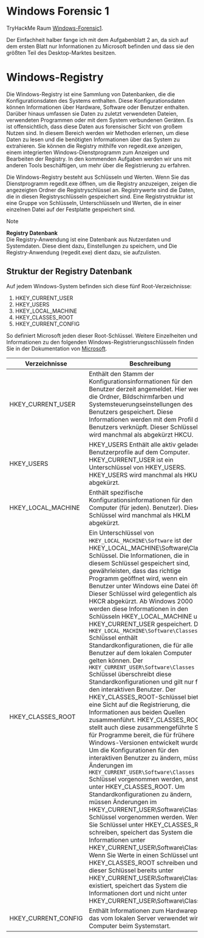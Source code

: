 # Windows Forensic 1
TryHackMe Raum [Windows-Forensic1](https://tryhackme.com/room/windowsforensics1).

Der Einfachheit halber fange ich mit dem Aufgabenblatt 2 an, da sich auf dem ersten Blatt nur Informationen zu Microsoft befinden und dass sie den größten Teil des Desktop-Marktes besitzen.

# Windows-Registry
Die Windows-Registry ist eine Sammlung von Datenbanken, die die Konfigurationsdaten des Systems enthalten. Diese Konfigurationsdaten können Informationen über Hardware, Software oder Benutzer enthalten. Darüber hinaus umfassen sie Daten zu zuletzt verwendeten Dateien, verwendeten Programmen oder mit dem System verbundenen Geräten. Es ist offensichtlich, dass diese Daten aus forensischer Sicht von großem Nutzen sind. In diesem Bereich werden wir Methoden erlernen, um diese Daten zu lesen und die benötigten Informationen über das System zu extrahieren. Sie können die Registry mithilfe von regedit.exe anzeigen, einem integrierten Windows-Dienstprogramm zum Anzeigen und Bearbeiten der Registry. In den kommenden Aufgaben werden wir uns mit anderen Tools beschäftigen, um mehr über die Registrierung zu erfahren.

Die Windows-Registry besteht aus Schlüsseln und Werten. Wenn Sie das Dienstprogramm regedit.exe öffnen, um die Registry anzuzeigen, zeigen die angezeigten Ordner die Registryschlüssel an. Registrywerte sind die Daten, die in diesen Registryschlüsseln gespeichert sind. Eine Registrystruktur ist eine Gruppe von Schlüsseln, Unterschlüsseln und Werten, die in einer einzelnen Datei auf der Festplatte gespeichert sind.

> [!NOTE]
> **Registry Datenbank**  
> Die Registry-Anwendung ist eine Datenbank aus Nutzerdaten und Systemdaten. Diese dient dazu, Einstellungen zu speichern, und Die Registry-Anwendung (regedit.exe) dient dazu, sie aufzulisten.

## Struktur der Registry Datenbank
Auf jedem Windows-System befinden sich diese fünf Root-Verzeichnisse:

1. HKEY_CURRENT_USER
2. HKEY_USERS
3. HKEY_LOCAL_MACHINE
4. HKEY_CLASSES_ROOT
5. HKEY_CURRENT_CONFIG

So definiert Microsoft jeden dieser Root-Schlüssel. Weitere Einzelheiten und Informationen zu den folgenden Windows-Registrierungsschlüsseln finden Sie in der Dokumentation von [Microsoft](https://learn.microsoft.com/en-US/troubleshoot/windows-server/performance/windows-registry-advanced-users).

| Verzeichnisse       | Beschreibung                                                                                                                                   |
|---------------------|------------------------------------------------------------------------------------------------------------------------------------------------|
| HKEY_CURRENT_USER   | Enthält den Stamm der Konfigurationsinformationen für den Benutzer derzeit angemeldet. Hier werden die Ordner, Bildschirmfarben und Systemsteuerungseinstellungen des Benutzers gespeichert. Diese Informationen werden mit dem Profil des Benutzers verknüpft. Dieser Schlüssel wird manchmal als abgekürzt HKCU. |
| HKEY_USERS          | HKEY_USERS Enthält alle aktiv geladenen Benutzerprofile auf dem Computer. HKEY_CURRENT_USER ist ein Unterschlüssel von HKEY_USERS. HKEY_USERS wird manchmal als HKU abgekürzt.                                     |
| HKEY_LOCAL_MACHINE | Enthält spezifische Konfigurationsinformationen für den Computer (für jeden). Benutzer). Dieser Schlüssel wird manchmal als HKLM abgekürzt.                                                                    |
| HKEY_CLASSES_ROOT  | Ein Unterschlüssel von `HKEY_LOCAL_MACHINE\Software` ist der HKEY_LOCAL_MACHINE\Software\Classes Schlüssel. Die Informationen, die in diesem Schlüssel gespeichert sind, gewährleisten, dass das richtige Programm geöffnet wird, wenn ein Benutzer unter Windows eine Datei öffnet. Dieser Schlüssel wird gelegentlich als HKCR abgekürzt. Ab Windows 2000 werden diese Informationen in den Schlüsseln HKEY_LOCAL_MACHINE und HKEY_CURRENT_USER gespeichert. Der `HKEY_LOCAL_MACHINE\Software\Classes` Schlüssel enthält Standardkonfigurationen, die für alle Benutzer auf dem lokalen Computer gelten können. Der `HKEY_CURRENT_USER\Software\Classes` Schlüssel überschreibt diese Standardkonfigurationen und gilt nur für den interaktiven Benutzer. Der HKEY_CLASSES_ROOT-Schlüssel bietet eine Sicht auf die Registrierung, die Informationen aus beiden Quellen zusammenführt. HKEY_CLASSES_ROOT stellt auch diese zusammengeführte Sicht für Programme bereit, die für frühere Windows-Versionen entwickelt wurden. Um die Konfigurationen für den interaktiven Benutzer zu ändern, müssen Änderungen im `HKEY_CURRENT_USER\Software\Classes` Schlüssel vorgenommen werden, anstatt unter HKEY_CLASSES_ROOT. Um Standardkonfigurationen zu ändern, müssen Änderungen im HKEY_CURRENT_USER\Software\Classes Schlüssel vorgenommen werden. Wenn Sie Schlüssel unter HKEY_CLASSES_ROOT schreiben, speichert das System die Informationen unter HKEY_CURRENT_USER\Software\Classes. Wenn Sie Werte in einen Schlüssel unter HKEY_CLASSES_ROOT schreiben und dieser Schlüssel bereits unter HKEY_CURRENT_USER\Software\Classes existiert, speichert das System die Informationen dort und nicht unter HKEY_CURRENT_USER\Software\Classes. |
| HKEY_CURRENT_CONFIG| Enthält Informationen zum Hardwareprofil, das vom lokalen Server verwendet wird Computer beim Systemstart.                                                                                                 |

